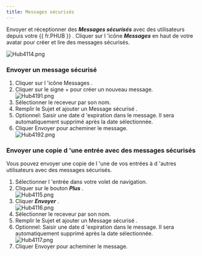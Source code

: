 ```yaml
---
title: Messages sécurisés
---
```

Envoyer et réceptionner des ***Messages sécurisés*** avec des utilisateurs depuis votre {{ fr.PHUB }} . Cliquer sur l 'icône ***Messages*** en haut de votre avatar pour créer et lire des messages sécurisés.  

![Hub4114.png](/img/fr/hub/Hub4114.png) 

### Envoyer un message sécurisé 

1. Cliquer sur l 'icône Messages . 
1. Cliquer sur le signe + pour créer un nouveau message.  
![Hub4191.png](/img/fr/hub/Hub4191.png) 
1. Sélectionner le receveur par son nom. 
1. Remplir le Sujet et ajouter un Message sécurisé . 
1. Optionnel: Saisir une date d 'expiration dans le message. Il sera automatiquement supprimé après la date sélectionnée. 
1. Cliquer Envoyer pour acheminer le message.  
![Hub4192.png](/img/fr/hub/Hub4192.png) 

### Envoyer une copie d 'une entrée avec des messages sécurisés 

Vous pouvez envoyer une copie de l 'une de vos entrées à d 'autres utilisateurs avec des messages sécurisés.  

1. Sélectionner l 'entrée dans votre volet de navigation. 
1. Cliquer sur le bouton ***Plus*** .  
![Hub4115.png](/img/fr/hub/Hub4115.png) 
1. Cliquer ***Envoyer*** .  
![Hub4116.png](/img/fr/hub/Hub4116.png) 
1. Sélectionner le receveur par son nom. 
1. Remplir le Sujet et ajouter un Message sécurisé . 
1. Optionnel: Saisir une date d 'expiration dans le message. Il sera automatiquement supprimé après la date sélectionnée.  
![Hub4117.png](/img/fr/hub/Hub4117.png) 
1. Cliquer Envoyer pour acheminer le message. 

